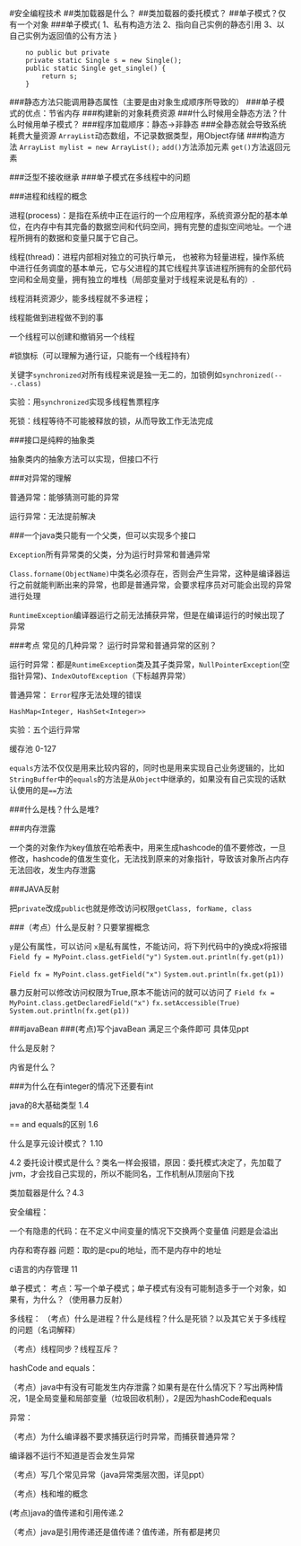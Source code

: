 #安全编程技术
##类加载器是什么？
##类加载器的委托模式？
##单子模式？仅有一个对象
###单子模式{
1、私有构造方法
2、指向自己实例的静态引用
3、以自己实例为返回值的公有方法
}
```
    no public but private
    private static Single s = new Single();
    public static Single get_single() {
        return s;
    }  
```
###静态方法只能调用静态属性（主要是由对象生成顺序所导致的）
###单子模式的优点：节省内存
###构建新的对象耗费资源
###什么时候用全静态方法？什么时候用单子模式？
###程序加载顺序：静态->非静态
###全静态就会导致系统耗费大量资源
```ArrayList```动态数组，不记录数据类型，用Object存储
###构造方法
```ArrayList mylist = new ArrayList();```
```add()```方法添加元素
```get()```方法返回元素

###泛型不接收继承
###单子模式在多线程中的问题

###进程和线程的概念

进程(process)：是指在系统中正在运行的一个应用程序，系统资源分配的基本单位，在内存中有其完备的数据空间和代码空间，拥有完整的虚拟空间地址。一个进程所拥有的数据和变量只属于它自己。

线程(thread)：进程内部相对独立的可执行单元， 也被称为轻量进程，操作系统中进行任务调度的基本单元，它与父进程的其它线程共享该进程所拥有的全部代码空间和全局变量，拥有独立的堆栈（局部变量对于线程来说是私有的）.

线程消耗资源少，能多线程就不多进程；

线程能做到进程做不到的事

一个线程可以创建和撤销另一个线程

#锁旗标（可以理解为通行证，只能有一个线程持有）

关键字```synchronized```对所有线程来说是独一无二的，加锁例如```synchronized(---.class)```

实验：用```synchronized```实现多线程售票程序


死锁：线程等待不可能被释放的锁，从而导致工作无法完成

###接口是纯粹的抽象类

抽象类内的抽象方法可以实现，但接口不行

###对异常的理解

普通异常：能够猜测可能的异常

运行异常：无法提前解决

###一个java类只能有一个父类，但可以实现多个接口

```Exception```所有异常类的父类，分为运行时异常和普通异常

```Class.forname(ObjectName)```中类名必须存在，否则会产生异常，这种是编译器运行之前就能判断出来的异常，也即是普通异常，会要求程序员对可能会出现的异常进行处理

```RuntimeException```编译器运行之前无法捕获异常，但是在编译运行的时候出现了异常

###考点
常见的几种异常？
运行时异常和普通异常的区别？

运行时异常：都是```RuntimeException```类及其子类异常，```NullPointerException```(空指针异常)、```IndexOutofException```（下标越界异常）

普通异常：
```Error```程序无法处理的错误

```HashMap<Integer, HashSet<Integer>>```

实验：五个运行异常

缓存池 0-127

```equals```方法不仅仅是用来比较内容的，同时也是用来实现自己业务逻辑的，比如```StringBuffer```中的```equals```的方法是从```Object```中继承的，如果没有自己实现的话默认使用的是```==```方法

###什么是栈？什么是堆?  

###内存泄露

一个类的对象作为key值放在哈希表中，用来生成hashcode的值不要修改，一旦修改，hashcode的值发生变化，无法找到原来的对象指针，导致该对象所占内存无法回收，发生内存泄露

###JAVA反射

把```private```改成```public```也就是修改访问权限```getClass, forName, class```

###（考点）什么是反射？只要掌握概念

```y```是公有属性，可以访问
```x```是私有属性，不能访问，将下列代码中的y换成x将报错
```Field fy = MyPoint.class.getField("y")```
```System.out.println(fy.get(p1))```

```Field fx = MyPoint.class.getField("x")```
```System.out.println(fx.get(p1))```


暴力反射可以修改访问权限为True,原本不能访问的就可以访问了
```Field fx = MyPoint.class.getDeclaredField("x")```
```fx.setAccessible(True)```
```System.out.println(fx.get(p1))```

###javaBean
###(考点)写个javaBean
满足三个条件即可
具体见ppt

什么是反射？

内省是什么？

###为什么在有integer的情况下还要有int

java的8大基础类型  1.4

== and equals的区别 1.6

什么是享元设计模式？ 1.10

4.2  委托设计模式是什么？类名一样会报错，原因：委托模式决定了，先加载了jvm，才会找自己实现的，所以不能同名，工作机制从顶层向下找

类加载器是什么？4.3

安全编程：

一个有隐患的代码：在不定义中间变量的情况下交换两个变量值   问题是会溢出

内存和寄存器 问题：取的是cpu的地址，而不是内存中的地址

c语言的内存管理  11

单子模式：
考点：写一个单子模式；单子模式有没有可能制造多于一个对象，如果有，为什么？（使用暴力反射）

多线程：
（考点）什么是进程？什么是线程？什么是死锁？以及其它关于多线程的问题（名词解释）

（考点）线程同步？线程互斥？

hashCode and equals：

（考点）java中有没有可能发生内存泄露？如果有是在什么情况下？写出两种情况，1是全局变量和局部变量（垃圾回收机制），2是因为hashCode和equals


异常：

（考点）为什么编译器不要求捕获运行时异常，而捕获普通异常？

编译器不运行不知道是否会发生异常

（考点）写几个常见异常（java异常类层次图，详见ppt）

（考点）栈和堆的概念

 (考点)java的值传递和引用传递.2

 （考点）java是引用传递还是值传递？值传递，所有都是拷贝












